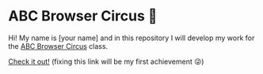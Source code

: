 # ABC Browser Circus 🎪

Hi! My name is [your name] and in this repository I will develop my work for the [ABC Browser Circus](https://abc.leoneckert.com) class. 

[Check it out!](https://github.com/Vivian-Xie/abc-student) (fixing this link will be my first achievement 😜)

